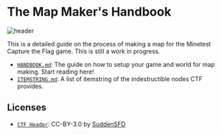 # The Map Maker's Handbook
![header](header.png)

This is a detailed guide on the process of making a map for the Minetest Capture the Flag game. This is still a work in progress.

* [`HANDBOOK.md`](https://github.com/CTF-handbooks/map-maker-handbook/blob/main/HANDBOOK.md#the-map-makers-handbook): The guide on how to setup your game and world for map making. Start reading here!
* [`ITEMSTRING.md`](https://github.com/CTF-handbooks/map-maker-handbook/blob/main/ITEMSTRING.md#a-list-of-the-itemstring-for-the-indestructible-nodes-ctf-provides): A list of itemstring of the indestructible nodes CTF provides.
## Licenses
- [`CTF Header`](https://github.com/CTF-Handbooks/map-maker-handbook/blob/main/images/header.png): CC-BY-3.0 by [SuddenSFD](https://github.com/SuddenSFD)
